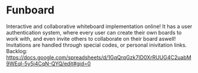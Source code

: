 # Funboard
Interactive and collaborative whiteboard implementation online!
It has a user authentication system, where every user can create their own boards to work with, and even invite others to collaborate on their board aswell!
Invitations are handled through special codes, or personal inivitation links.
Backlog: https://docs.google.com/spreadsheets/d/1GqQrqGzk7ID0XrRUUG4C2uabM9WEql-5y5j4CqN-QYQ/edit#gid=0
